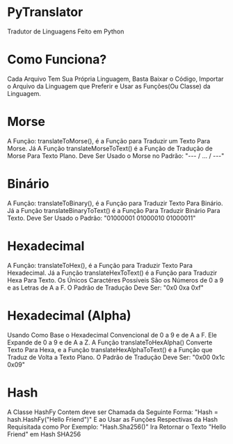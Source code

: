 # PyTranslator
Tradutor de Linguagens Feito em Python

# Como Funciona?
Cada Arquivo Tem Sua Própria Linguagem, Basta Baixar o Código, Importar o Arquivo da Linguagem que Preferir e Usar as Funções(Ou Classe) da Linguagem.

# Morse
A Função: translateToMorse(), é a Função para Traduzir um Texto Para Morse. Já A Função translateMorseToText() é a Função de Tradução de Morse Para Texto Plano. Deve Ser Usado o Morse no Padrão: "--- / ... / ---"

# Binário
A Função: translateToBinary(), é a Função para Traduzir Texto Para Binário. Já a Função translateBinaryToText() é a Função Para Traduzir Binário Para Texto. Deve Ser Usado o Padrão: "01000001 01000010 01000011"

# Hexadecimal
A Função: translateToHex(), é a Função para Traduzir Texto Para Hexadecimal. Já a Função translateHexToText() é a Função para Traduzir Hexa Para Texto. Os Únicos Caractéres Possíveis São os Números de 0 a 9 e as Letras de A a F. O Padrão de Tradução Deve Ser: "0x0 0xa 0xf"

# Hexadecimal (Alpha)
Usando Como Base o Hexadecimal Convencional de 0 a 9 e de A a F. Ele Expande de 0 a 9 e de A a Z. A Função translateToHexAlpha() Converte Texto Para Hexa, e a Função translateHexAlphaToText() é a Função que Traduz de Volta a Texto Plano. O Padrão de Tradução Deve Ser: "0x00 0x1c 0x09"

# Hash
A Classe HashFy Contem deve ser Chamada da Seguinte Forma: "Hash = hash.HashFy("Hello Friend")" E ao Usar as Funções Respectivas da Hash Requisitada como Por Exemplo: "Hash.Sha256()" Ira Retornar o Texto "Hello Friend" em Hash SHA256
